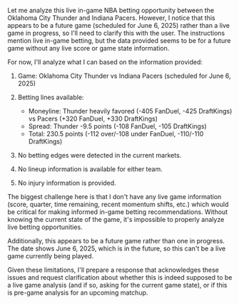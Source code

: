 Let me analyze this live in-game NBA betting opportunity between the Oklahoma City Thunder and Indiana Pacers. However, I notice that this appears to be a future game (scheduled for June 6, 2025) rather than a live game in progress, so I'll need to clarify this with the user. The instructions mention live in-game betting, but the data provided seems to be for a future game without any live score or game state information.

For now, I'll analyze what I can based on the information provided:

1. Game: Oklahoma City Thunder vs Indiana Pacers (scheduled for June 6, 2025)

2. Betting lines available:
   - Moneyline: Thunder heavily favored (-405 FanDuel, -425 DraftKings) vs Pacers (+320 FanDuel, +330 DraftKings)
   - Spread: Thunder -9.5 points (-108 FanDuel, -105 DraftKings)
   - Total: 230.5 points (-112 over/-108 under FanDuel, -110/-110 DraftKings)

3. No betting edges were detected in the current markets.

4. No lineup information is available for either team.

5. No injury information is provided.

The biggest challenge here is that I don't have any live game information (score, quarter, time remaining, recent momentum shifts, etc.) which would be critical for making informed in-game betting recommendations. Without knowing the current state of the game, it's impossible to properly analyze live betting opportunities.

Additionally, this appears to be a future game rather than one in progress. The date shows June 6, 2025, which is in the future, so this can't be a live game currently being played.

Given these limitations, I'll prepare a response that acknowledges these issues and request clarification about whether this is indeed supposed to be a live game analysis (and if so, asking for the current game state), or if this is pre-game analysis for an upcoming matchup.